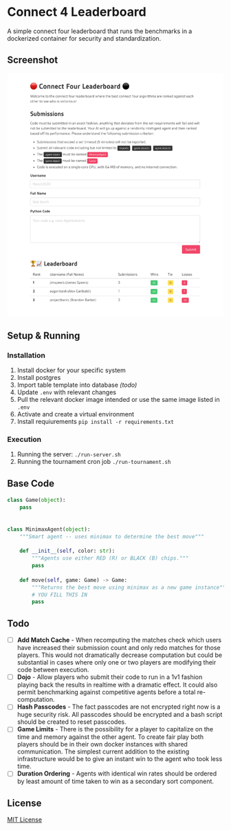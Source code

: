 # Connect 4 Leaderboard

A simple connect four leaderboard that runs the benchmarks in a dockerized container for security and standardization.

## Screenshot
![Screenshot](./resources/screenshot.png)

## Setup & Running
### Installation
1. Install docker for your specific system
1. Install postgres
1. Import table template into database *(todo)*
1. Update `.env` with relevant changes
1. Pull the relevant docker image intended or use the same image listed in `.env`
1. Activate and create a virtual environment
1. Install requiurements `pip install -r requirements.txt`

### Execution
1. Running the server: `./run-server.sh`
1. Running the tournament cron job `./run-tournament.sh`

## Base Code
```python
class Game(object):
    pass


class MinimaxAgent(object):
    """Smart agent -- uses minimax to determine the best move"""
    
    def __init__(self, color: str):
        """Agents use either RED (R) or BLACK (B) chips."""
        pass

    def move(self, game: Game) -> Game:
        """Returns the best move using minimax as a new game instance"""
        # YOU FILL THIS IN
        pass

```

## Todo
- [ ] **Add Match Cache** - When recomputing the matches check which users have increased their submission count and only
                            redo matches for those players. This would not dramatically decrease computation but could be
                            substantial in cases where only one or two players are modifying their code between execution. 
- [ ] **Dojo** - Allow players who submit their code to run in a 1v1 fashion playing back the results in realtime with a
                 dramatic effect. It could also permit benchmarking against competitive agents before a total re-computation.
- [ ] **Hash Passcodes** - The fact passcodes are not encrypted right now is a huge security risk. All passcodes
                            should be encrypted and a bash script should be created to reset passcodes. 
- [ ] **Game Limits** - There is the possibility for a player to capitalize on the time and memory against the other agent.
                        To create fair play both players should be in their own docker instances with shared communication.
                        The simplest current addition to the existing infrastructure would be to give an instant win to the 
                        agent who took less time.
- [ ] **Duration Ordering** - Agents with identical win rates should be ordered by least amount of time taken to win as a
                              secondary sort component. 

## License 
[MIT License](./LICENSE)